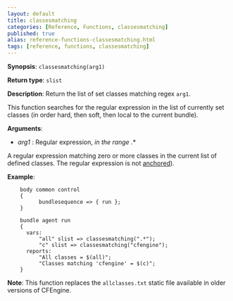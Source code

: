 ```yaml
---
layout: default
title: classesmatching
categories: [Reference, Functions, classesmatching]
published: true
alias: reference-functions-classesmatching.html
tags: [reference, functions, classesmatching]
---
```


**Synopsis**: `classesmatching(arg1)`

**Return type**: `slist`

**Description**: Return the list of set classes matching regex `arg1`.

This function searches for the regular expression in the list of currently set 
classes (in order hard, then soft, then local to the current bundle).


**Arguments**:

* *arg1* : Regular expression, *in the range* .\*   

A regular expression matching zero or more classes in the current list
of defined classes. The regular expression is not [anchored](manuals-language-concepts-pattern-matching-and-referencing.html#Anchored-vs-unanchored-regular-expressions)).

**Example**:  


```cf3
    body common control
    {
          bundlesequence => { run };
    }

    bundle agent run
    {
      vars:
          "all" slist => classesmatching(".*");
          "c" slist => classesmatching("cfengine");
      reports:
          "All classes = $(all)";
          "Classes matching 'cfengine' = $(c)";
    }

```


**Note**: This function replaces the `allclasses.txt` static file available
in older versions of CFEngine.
